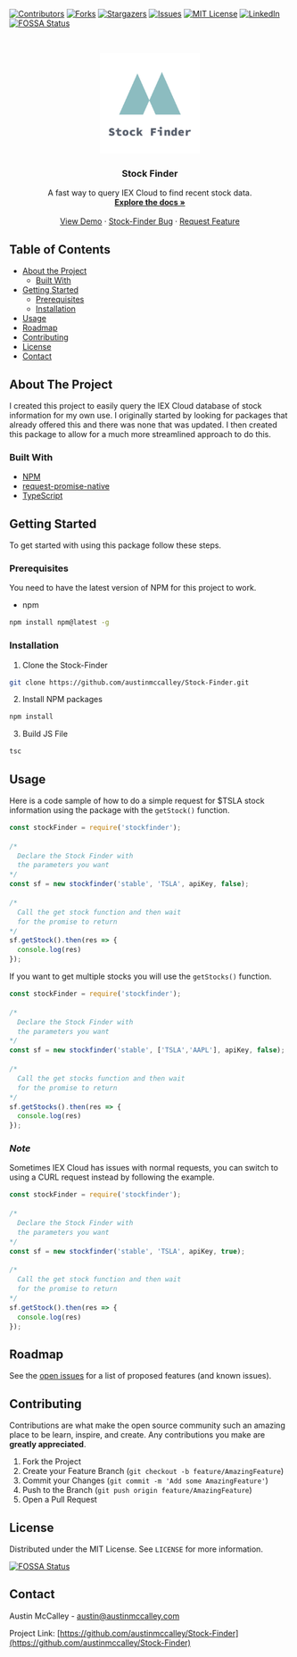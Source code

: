<!-- PROJECT SHIELDS -->
[![Contributors][contributors-shield]][contributors-url]
[![Forks][forks-shield]][forks-url] [![Stargazers][stars-shield]][stars-url]
[![Issues][issues-shield]][issues-url] [![MIT
License][license-shield]][license-url]
[![LinkedIn][linkedin-shield]][linkedin-url]
[![FOSSA Status](https://app.fossa.io/api/projects/git%2Bgithub.com%2Faustinmccalley%2FStock-Finder.svg?type=shield)](https://app.fossa.io/projects/git%2Bgithub.com%2Faustinmccalley%2FStock-Finder?ref=badge_shield)



<!-- PROJECT LOGO -->
<br />
<p align="center">
  <a href="https://github.com/austinmccalley/Stock-Finder/">
    <img src="images/logo.png" alt="Logo" width="180" height="180">
  </a>

  <h3 align="center">Stock Finder</h3>

  <p align="center">
     A fast way to query IEX Cloud to find recent stock data.
    <br />
    <a href="https://github.com/austinmccalley/Stock-Finder"><strong>Explore the docs »</strong></a>
    <br />
    <br />
    <a href="https://github.com/austinmccalley/Stock-Finder">View Demo</a>
    ·
    <a href="https://github.com/austinmccalley/Stock-Finder/issues">Stock-Finder Bug</a>
    ·
    <a href="https://github.com/austinmccalley/Stock-Finder/issues">Request Feature</a>
  </p>
</p>



<!-- TABLE OF CONTENTS -->
## Table of Contents

* [About the Project](#about-the-project)
  * [Built With](#built-with)
* [Getting Started](#getting-started)
  * [Prerequisites](#prerequisites)
  * [Installation](#installation)
* [Usage](#usage)
* [Roadmap](#roadmap)
* [Contributing](#contributing)
* [License](#license)
* [Contact](#contact)

<!-- ABOUT THE PROJECT -->
## About The Project

I created this project to easily query the IEX Cloud database of stock
information for my own use. I originally started by looking for packages that
already offered this and there was none that was updated. I then created this
package to allow for a much more streamlined approach to do this.

### Built With

* [NPM](https://nodejs.org)
* [request-promise-native](https://github.com/request/request-promise-native)
* [TypeScript](https://www.typescriptlang.org/)

<!-- GETTING STARTED -->
## Getting Started

To get started with using this package follow these steps.

### Prerequisites

You need to have the latest version of NPM for this project to work.
* npm

```sh
npm install npm@latest -g
```

### Installation

1. Clone the Stock-Finder

```sh
git clone https://github.com/austinmccalley/Stock-Finder.git
```

2. Install NPM packages

```sh
npm install
```

3. Build JS File

```sh
tsc
```

<!-- USAGE EXAMPLES -->
## Usage

Here is a code sample of how to do a simple request for $TSLA stock information
using the package with the ``getStock()`` function.

```javascript
const stockFinder = require('stockfinder');

/*
  Declare the Stock Finder with
  the parameters you want
*/
const sf = new stockfinder('stable', 'TSLA', apiKey, false);

/*
  Call the get stock function and then wait
  for the promise to return
*/
sf.getStock().then(res => {
  console.log(res)
});
```

If you want to get multiple stocks you will use the ``getStocks()`` function.

```javascript
const stockFinder = require('stockfinder');

/*
  Declare the Stock Finder with
  the parameters you want
*/
const sf = new stockfinder('stable', ['TSLA','AAPL'], apiKey, false);

/*
  Call the get stocks function and then wait
  for the promise to return
*/
sf.getStocks().then(res => {
  console.log(res)
});
```

### *Note*

Sometimes IEX Cloud has issues with normal requests, you can switch to using a
CURL request instead by following the example.

```javascript
const stockFinder = require('stockfinder');

/*
  Declare the Stock Finder with
  the parameters you want
*/
const sf = new stockfinder('stable', 'TSLA', apiKey, true);

/*
  Call the get stock function and then wait
  for the promise to return
*/
sf.getStock().then(res => {
  console.log(res)
});
```

<!-- ROADMAP -->
## Roadmap

See the [open issues](https://github.com/austinmccalley/Stock-Finder/issues) for
a list of proposed features (and known issues).

<!-- CONTRIBUTING -->
## Contributing

Contributions are what make the open source community such an amazing place to
be learn, inspire, and create. Any contributions you make are **greatly
appreciated**.

1. Fork the Project
2. Create your Feature Branch (`git checkout -b feature/AmazingFeature`)
3. Commit your Changes (`git commit -m 'Add some AmazingFeature'`)
4. Push to the Branch (`git push origin feature/AmazingFeature`)
5. Open a Pull Request



<!-- LICENSE -->
## License

Distributed under the MIT License. See `LICENSE` for more information.



<!-- CONTACT -->

[![FOSSA Status](https://app.fossa.io/api/projects/git%2Bgithub.com%2Faustinmccalley%2FStock-Finder.svg?type=large)](https://app.fossa.io/projects/git%2Bgithub.com%2Faustinmccalley%2FStock-Finder?ref=badge_large)

## Contact

Austin McCalley - austin@austinmccalley.com

Project Link:
[https://github.com/austinmccalley/Stock-Finder](https://github.com/austinmccalley/Stock-Finder)






<!-- MARKDOWN LINKS & IMAGES -->
<!-- https://www.markdownguide.org/basic-syntax/#reference-style-links -->
[contributors-shield]:
https://img.shields.io/github/contributors/austinmccalley/Stock-Finder.svg?style=flat-square
[contributors-url]:
https://github.com/austinmccalley/Stock-Finder/graphs/contributors
[forks-shield]:
https://img.shields.io/github/forks/austinmccalley/Stock-Finder.svg?style=flat-square
[forks-url]: https://github.com/austinmccalley/Stock-Finder/network/members
[stars-shield]:
https://img.shields.io/github/stars/austinmccalley/Stock-Finder.svg?style=flat-square
[stars-url]: https://github.com/austinmccalley/Stock-Finder/stargazers
[issues-shield]:
https://img.shields.io/github/issues/austinmccalley/Stock-Finder.svg?style=flat-square
[issues-url]: https://github.com/austinmccalley/Stock-Finder/issues
[license-shield]:
https://img.shields.io/github/license/austinmccalley/Stock-Finder.svg?style=flat-square
[license-url]:
https://github.com/austinmccalley/Stock-Finder/blob/master/LICENSE
[linkedin-shield]:
https://img.shields.io/badge/-LinkedIn-black.svg?style=flat-square&logo=linkedin&colorB=555
[linkedin-url]: https://linkedin.com/in/austin-mccalley 
[product-screenshot]:images/screenshot.png
